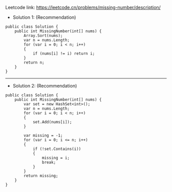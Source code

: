 Leetcode link: https://leetcode.cn/problems/missing-number/description/ 

- Solution 1: (Recommendation)
```
public class Solution {
    public int MissingNumber(int[] nums) {
        Array.Sort(nums);
        var n = nums.Length;
        for (var i = 0; i < n; i++)
        {
            if (nums[i] != i) return i;
        }
        return n;
    }
}
```
---

- Solution 2: (Recommendation)
```
public class Solution {
    public int MissingNumber(int[] nums) {
        var set = new HashSet<int>();
        var n = nums.Length;
        for (var i = 0; i < n; i++)
        {
            set.Add(nums[i]);
        }

        var missing = -1;
        for (var i = 0; i <= n; i++)
        {
            if (!set.Contains(i))
            {
                missing = i;
                break;
            }
        }
        return missing;
    }
}
```
